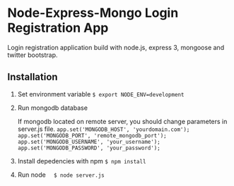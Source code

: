 Node-Express-Mongo Login Registration App
=========================================

Login registration application build with node.js, express 3, mongoose and twitter bootstrap.

Installation
------------

1. Set environment variable
``
    $ export NODE_ENV=development
``
2. Run mongodb database

   If mongodb located on remote server, you should change parameters in server.js file.
	``
	app.set('MONGODB_HOST', 'yourdomain.com');
	``
	``
	app.set('MONGODB_PORT', 'remote_mongodb_port');
	``	
	``
	app.set('MONGODB_USERNAME', 'your_username');
	``	
	``
	app.set('MONGODB_PASSWORD', 'your_password');
	``
3. Install depedencies with npm
``
    $ npm install
``
4. Run node
``	
    $ node server.js
``

